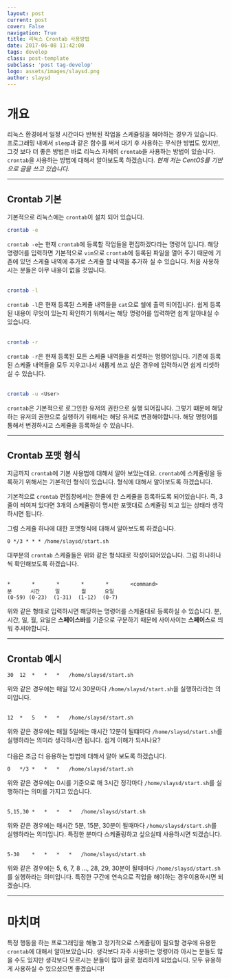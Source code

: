 ```yaml
---
layout: post
current: post
cover: False
navigation: True
title: 리눅스 Crontab 사용방법
date: 2017-06-08 11:42:00
tags: develop
class: post-template
subclass: 'post tag-develop'
logo: assets/images/slaysd.png
author: slaysd
---
```

# 개요
리눅스 환경에서 일정 시간마다 반복된 작업을 스케쥴링을 해야하는 경우가 있습니다. 프로그래밍 내에서 `sleep`과 같은 함수를 써서 대기 후 사용하는 무식한 방법도 있지만, 그것 보다 더 좋은 방법은 바로 리눅스 자체의 `crontab`을 사용하는 방법이 있습니다. `crontab`을 사용하는 방법에 대해서 알아보도록 하겠습니다. *현재 저는 CentOS를 기반으로 글을 쓰고 있습니다.*

* * *

## Crontab 기본
기본적으로 리눅스에는 `crontab`이 설치 되어 있습니다.

```bash
crontab -e
```
`crontab -e`는 현재 `crontab`에 등록할 작업들을 편집하겠다라는 명령어 입니다. 해당 명령어를 입력하면 기본적으로 `vim`으로 `crontab`에 등록된 파일을 열어 주기 때문에 기존에 있던 스케쥴 내역에 추가로 스케쥴 할 내역을 추가하 실 수 있습니다. 처음 사용하시는 분들은 아무 내용이 없을 것입니다.
<br/><br/>
```bash
crontab -l
```
`crontab -l`은 현재 등록된 스케쥴 내역들을 `cat`으로 쉘에 출력 되어집니다. 쉽게 등록된 내용이 무엇이 있는지 확인하기 위해서는 해당 명령어를 입력하면 쉽게 알아내실 수 있습니다.
<br/><br/>
```bash
crontab -r
```
`crontab -r`은 현재 등록된 모든 스케쥴 내역들을 리셋하는 명령어입니다. 기존에 등록된 스케쥴 내역들을 모두 지우고나서 새롭게 쓰고 싶은 경우에 입력하시면 쉽게 리셋하실 수 있습니다.
<br/><br/>
```bash
crontab -u <User>
```
`crontab`은 기본적으로 로그인한 유저의 권한으로 실행 되어집니다. 그렇기 떄문에 해당하는 유저의 권한으로 실행하기 위해서는 해당 유저로 변경해야합니다. 해당 명령어를 통해서 변경하시고 스케쥴을 등록하실 수 있습니다.

* * *

## Crontab 포맷 형식
지금까지 `crontab`에 기본 사용법에 대해서 알아 보았는데요. `crontab`에 스케쥴링을 등록하기 위해서는 기본적인 형식이 있습니다. 형식에 대해서 알아보도록 하겠습니다.

기본적으로 `crontab` 편집창에서는 한줄에 한 스케쥴을 등록하도록 되어있습니다. 즉, 3줄이 씌여져 있다면 3개의 스케쥴링이 명시한 포맷대로 스케쥴링 되고 있는 상태라 생각하시면 됩니다.

그럼 스케쥴 하나에 대한 포맷형식에 대해서 알아보도록 하겠습니다.

```
0 */3 * * * /home/slaysd/start.sh
```
대부분의 `crontab` 스케쥴들은 위와 같은 형식대로 작성이되어있습니다. 그럼 하나하나씩 확인해보도록 하겠습니다.
<br/><br/>
```
*       *       *       *       *       <command>
분      시간     일       월      요일
(0-59) (0-23)  (1-31)  (1-12)  (0-7)
```
위와 같은 형태로 입력하시면 해당하는 명령어를 스케쥴대로 등록하실 수 있습니다. 분, 시간, 일, 월, 요일은 **스페이스바**를 기준으로 구분하기 때문에 사이사이는 **스페이스**로 띄워 주셔야합니다.

* * *

## Crontab 예시
```
30  12  *   *   *   /home/slaysd/start.sh
```
위와 같은 경우에는 매일 12시 30분마다 `/home/slaysd/start.sh`을 실행하라라는 의미입니다.
<br/><br/>
```
12  *   5   *   *   /home/slaysd/start.sh
```
위와 같은 경우에는 매월 5일에는 매시간 12분이 될떄마다 `/home/slaysd/start.sh`를 실행하라는 의미라 생각하시면 됩니다. 쉽게 이해가 되시나요?
<br/><br/>
다음은 조금 더 응용하는 방법에 대해서 알아 보도록 하겠습니다.
```
0   */3 *   *   *   /home/slaysd/start.sh
```
위와 같은 경우에는 0시를 기준으로 매 3시간 정각마다 `/home/slaysd/start.sh`를 실행하라는 의미를 가지고 있습니다.
<br/><br/>
```
5,15,30 *   *   *   *   /home/slaysd/start.sh
```
위와 같은 경우에는 매시간 5분, 15분, 30분이 될때마다 `/home/slaysd/start.sh`를 실행하라는 의미입니다. 특정한 분마다 스케쥴링하고 싶으실때 사용하시면 되겠습니다.
<br/><br/>
```
5-30    *   *   *   *   /home/slaysd/start.sh
```
위와 같은 경우에는 5, 6, 7, 8 ..., 28, 29, 30분이 될때마다 `/home/slaysd/start.sh`를 실행하라는 의미입니다. 특정한 구간에 연속으로 작업을 해야하는 경우이용하시면 되겠습니다.

* * *

# 마치며
특정 행동을 하는 프로그래밍을 해놓고 정기적으로 스케쥴링이 필요할 경우에 유용한 `crontab`에 대해서 알아보았습니다. 생각보다 자주 사용하는 명령어라 아시는 분들도 많을 수도 있지만 생각보다 모르시는 분들이 많아 글로 정리하게 되었습니다. 모두 유용하게 사용하실 수 있으셨으면 좋겠습니다!